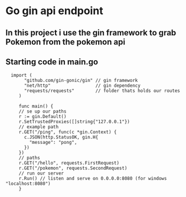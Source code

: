 # Go gin api endpoint

## In this project i use the gin framework to grab Pokemon from the pokemon api

## Starting code in main.go

```go:
  import (
       "github.com/gin-gonic/gin" // gin framework
       "net/http"                 // gin dependency
       "requests/requests"        // folder thats holds our routes
     )

     func main() {
     // se up our paths
     r := gin.Default()
     r.SetTrustedProxies([]string{"127.0.0.1"})
     // example path
     r.GET("/ping", func(c *gin.Context) {
       c.JSON(http.StatusOK, gin.H{
         "message": "pong",
       })
     })
     // paths
     r.GET("/hello", requests.FirstRequest)
     r.GET("/pokemon", requests.SecondRequest)
     // run our server
     r.Run() // listen and serve on 0.0.0.0:8080 (for windows "localhost:8080")
     }
```
